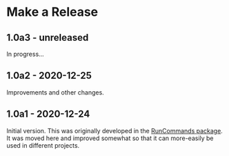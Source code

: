 # Make a Release

## 1.0a3 - unreleased

In progress...

## 1.0a2 - 2020-12-25

Improvements and other changes.

## 1.0a1 - 2020-12-24

Initial version. This was originally developed in the [RunCommands
package](https://github.com/wylee/runcommands). It was moved here and
improved somewhat so that it can more-easily be used in different
projects.
